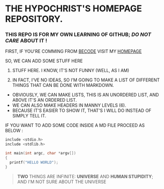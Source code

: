 # THE HYPOCHRIST'S HOMEPAGE REPOSITORY.

### THIS REPO IS FOR MY OWN LEARNING OF GITHUB; *DO NOT CARE* ABOUT IT !

FIRST, IF YOU'RE COMMING FROM [BECODE](HTTPS://BECODE.ORG) VISIT MY [HOMEPAGE](HTTPS://THE-HYPOCHRIST.GITHUB.IO)

SO, WE CAN ADD SOME STUFF HERE

1. STUFF HERE. I KNOW, IT'S NOT FUNNY (WELL, AS I AM)

2. IN FACT, I'VE NO IDEAS, SO I'M GOING TO MAKE A LIST OF DIFFERENT THINGS THAT CAN BE DONE WITH MARKDOWN.
  - OBVIOUSLY, WE CAN MAKE LISTS, THIS IS AN UNORDERED LIST, AND ABOVE IT'S AN ORDERED LIST.
  - WE CAN ALSO MAKE HEADERS IN MANNY LEVELS (6).
  - BECAUSE IT'S EASIER TO SHOW IT, THAT'S I WILL DO INSTEAD OF SIMPLY TELL IT.

IF YOU WANT TO ADD SOME CODE INSIDE A MD FILE PROCEED AS BELOW :

```C
include <stdio.h>
include <stdlib.h>

int main(int argc, char *argv[])
{
  printf("HELLO WORLD");
}
```


> **TWO** THINGS ARE INFINITE: **UNIVERSE** AND **HUMAN STUPIDITY**; AND I'M NOT SURE ABOUT THE UNIVERSE
